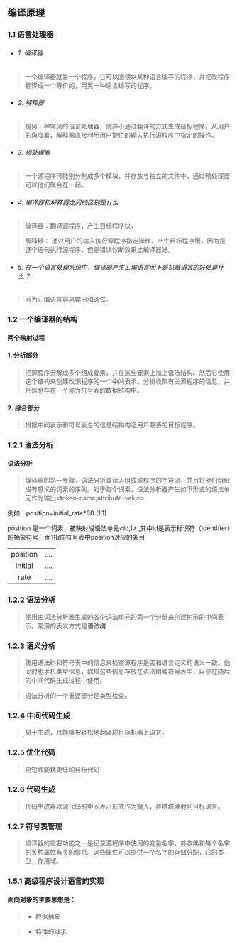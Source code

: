 ## 编译原理

### 1.1 语言处理器

* ###### 1. 编译器

> 一个编译器就是一个程序，它可以阅读以某种语言编写的程序，并把改程序翻译成一个等价的，用另一种语言编写的程序。

* ###### 2. 解释器

> 是另一种常见的语言处理器，他并不通过翻译的方式生成目标程序，从用户的角度看，解释器直接利用用户提供的输入执行源程序中指定的操作。

* ###### 3. 预处理器

> 一个源程序可能别分割成多个模块，并存放与独立的文件中，通过预处理器可以他们聚合在一起。

* ###### 4. 编译器和解释器之间的区别是什么

> 编译器：翻译源程序，产生目标程序块，

> 解释器： 通过用户的输入执行源程序指定操作，产生目标程序慢，因为是逐个语句执行源程序，但是错误诊断效果比编译器好。

* ###### 5. 在一个语言处理系统中，编译器产生汇编语言而不是机器语言的好处是什么？

> 因为汇编语言容易输出和调试。

### 1.2 一个编译器的结构

#### 两个映射过程

#### 1. 分析部分

> 把源程序分解成多个组成要素，并在这些要素上加上语法结构。然后它使用这个结构来创建改源程序的一个中间表示。分析收集有关源程序的信息，并把信息存在一个称为符号表的数据结构中。

#### 2. 综合部分 

> 根据中间表示和符号表总的信息结构构造用户期待的目标程序。

### 1.2.1 语法分析

#### 语法分析

> 编译器的第一步骤，语法分析其读入组成源程序的字符流，并且将他们组织成有意义的词素的序列。对于每个词素，语法分析器产生如下形式的语法单元作为输出<token-name,attribute-value>

例如：positipn=initial_rate*60 (1.1)

position 是一个词素，被映射成语法单元<id,1> ,其中id是表示标识符（identifier）的抽象符号，而1指向符号表中position对应的条目

 | | |
 | :---: |:---:|
 |position|....|
 |initial|....|
 |rate|....|

 ### 1.2.2 语法分析

 > 使用由词法分析器生成的各个词法单元的第一个分量来创建树形的中间表示。常用的表发方式是**语法树**

 ### 1.2.3 语义分析

 > 使用语法树和符号表中的信息来检查源程序是否和语言定义的语义一致。他同时也手机类型信息，病榻这些信息存放在语法树或符号表中，以便在随后的中间代码生成过程中使用。

 > 语法分析的一个重要部分是类型检查。

### 1.2.4 中间代码生成

> 易于生成，且能够被轻松地翻译成目标机器上语言。

### 1.2.5 优化代码

> 更短或能耗更低的目标代码

### 1.2.6 代码生成

> 代码生成器以源代码的中间表示形式作为输入，并塔塔映射到目标语言。

### 1.2.7 符号表管理

> 编译器的重要功能之一是记录源程序中使用的变量名字，并收集和每个名字的各种属性有关的信息。这些属性可以提供一个名字的存储分配，它的类型，作用域。

### 1.5.1 高级程序设计语言的实现

#### 面向对象的主要思想是：

> * 数据抽象

> * 特性的继承

